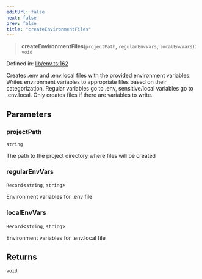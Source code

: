 ```yaml
---
editUrl: false
next: false
prev: false
title: "createEnvironmentFiles"
---
```


> **createEnvironmentFiles**(`projectPath`, `regularEnvVars`, `localEnvVars`): `void`

Defined in: [lib/env.ts:162](https://github.com/yashjawale/fabr/blob/f01b72cf78714226de776336ec5f87a5b71f2c78/src/lib/env.ts#L162)

Creates .env and .env.local files with the provided environment variables.
Writes environment variables to appropriate files based on their categorization.
Regular variables go to .env, sensitive/local variables go to .env.local.
Only creates files if there are variables to write.

## Parameters

### projectPath

`string`

The path to the project directory where files will be created

### regularEnvVars

`Record`\<`string`, `string`\>

Environment variables for .env file

### localEnvVars

`Record`\<`string`, `string`\>

Environment variables for .env.local file

## Returns

`void`
